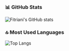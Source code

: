 ### 📊 GitHub Stats
![Fitriani's GitHub stats](https://github-readme-stats.vercel.app/api?username=fitriani1021&show_icons=true&theme=radical)

### 🔝 Most Used Languages
![Top Langs](https://github-readme-stats.vercel.app/api/top-langs/?username=fitriani1021&layout=compact&theme=radical)
